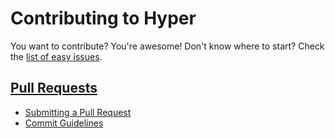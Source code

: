# Contributing to Hyper

You want to contribute? You're awesome! Don't know where to start? Check the [list of easy issues](https://github.com/hyperium/hyper/issues?q=is%3Aopen+is%3Aissue+label%3AE-easy).

[easy tag]: https://github.com/hyperium/hyper/issues?q=label%3AE-easy+is%3Aopen


## [Pull Requests](./docs/PULL_REQUESTS.md)

- [Submitting a Pull Request](./docs/PULL_REQUESTS.md#submitting-a-pull-request)
- [Commit Guidelines](./docs/COMMITS.md)
